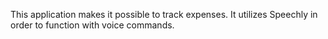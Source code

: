 This application makes it possible to track expenses. It utilizes Speechly in order to function with voice commands.
